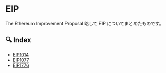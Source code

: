# EIP

The Ethereum Improvement Proposal 略して EIP についてまとめたものです。

## 🔍 Index

- [EIP1014](./eip-1014.md)
- [EIP1077](./eip-1077.md)
- [EIP1776](./eip-1776.md)
